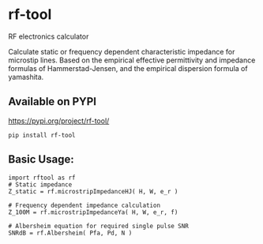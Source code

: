 # rf-tool
RF electronics calculator

Calculate static or frequency dependent characteristic impedance for microstip lines.
Based on the empirical effective permittivity and impedance formulas of Hammerstad-Jensen, and the empirical dispersion formula of yamashita.

## Available on PYPI
https://pypi.org/project/rf-tool/
```
pip install rf-tool
```

## Basic Usage:
```
import rftool as rf
# Static impedance
Z_static = rf.microstripImpedanceHJ( H, W, e_r )

# Frequency dependent impedance calculation
Z_100M = rf.microstripImpedanceYa( H, W, e_r, f)

# Albersheim equation for required single pulse SNR
SNRdB = rf.Albersheim( Pfa, Pd, N )
```
